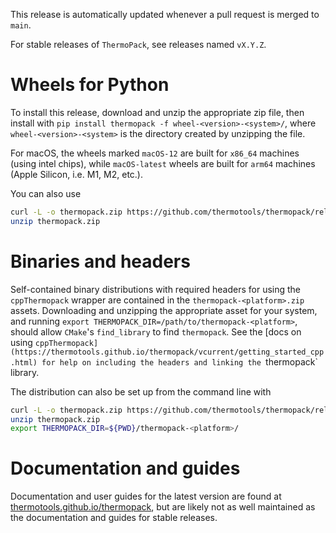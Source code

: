 This release is automatically updated whenever a pull request is merged to `main`.

For stable releases of `ThermoPack`, see releases named `vX.Y.Z`.

# Wheels for Python
To install this release, download and unzip the appropriate zip file, then install with `pip install thermopack -f wheel-<version>-<system>/`, where `wheel-<version>-<system>` is the directory created by unzipping the file.

For macOS, the wheels marked `macOS-12` are built for `x86_64` machines (using intel chips), while `macOS-latest` wheels are built for `arm64` machines (Apple Silicon, i.e. M1, M2, etc.).

You can also use
```bash
curl -L -o thermopack.zip https://github.com/thermotools/thermopack/releases/download/Latest-beta/wheel-<version>-<platform>.zip
unzip thermopack.zip
```

# Binaries and headers
Self-contained binary distributions with required headers for using the `cppThermopack` wrapper are contained in the `thermopack-<platform>.zip` assets. Downloading and unzipping the appropriate asset for your system, and running `export THERMOPACK_DIR=/path/to/thermopack-<platform>`, should allow `CMake`'s `find_library` to find `thermopack`. See the [docs on using `cppThermopack](https://thermotools.github.io/thermopack/vcurrent/getting_started_cpp.html) for help on including the headers and linking the `thermopack` library.

The distribution can also be set up from the command line with
```bash
curl -L -o thermopack.zip https://github.com/thermotools/thermopack/releases/download/Latest-beta/thermopack-<platform>.zip
unzip thermopack.zip
export THERMOPACK_DIR=${PWD}/thermopack-<platform>/
```

# Documentation and guides
Documentation and user guides for the latest version are found at [thermotools.github.io/thermopack](thermotools.github.io/thermopack), but are likely not as well maintained as the documentation and guides for stable releases.